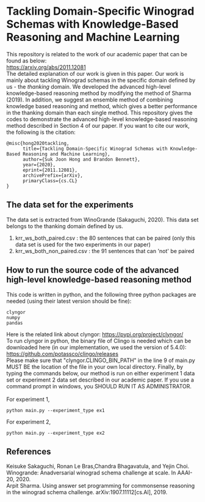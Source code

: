 # Tackling Domain-Specific Winograd Schemas with Knowledge-Based Reasoning and Machine Learning
This repository is related to the work of our academic paper that can be found as below:\
https://arxiv.org/abs/2011.12081 \
The detailed explanation of our work is given in this paper. Our work is mainly about tackling Winograd schemas in the specific domain defined by us - the *thanking* domain. We developed the advanced high-level knowledge-based reasoning method by modifying the method of Sharma (2019). In addition, we suggest an ensemble method of combining knowledge based reasoning and method, which gives a better performance in the thanking domain than each single method. This repository gives the codes to demonstrate the advanced high-level knowledge-based reasoning method described in Section 4 of our paper. If you want to cite our work, the following is the citation: 
```
@misc{hong2020tackling,
      title={Tackling Domain-Specific Winograd Schemas with Knowledge-Based Reasoning and Machine Learning}, 
      author={Suk Joon Hong and Brandon Bennett},
      year={2020},
      eprint={2011.12081},
      archivePrefix={arXiv},
      primaryClass={cs.CL}
}
```
## The data set for the experiments
The data set is extracted from WinoGrande (Sakaguchi, 2020). This data set belongs to the thanking domain defined by us.
1. krr_ws_both_paired.csv : the 80 sentences that can be paired (only this data set is used for the two experiments in our paper) 
2. krr_ws_both_non_paired.csv : the 91 sentences that can 'not' be paired

## How to run the source code of the advanced high-level knowledge-based reasoning method 
This code is written in python, and the following three python packages are needed (using their latest version should be fine):
```
clyngor
numpy
pandas
```
Here is the related link about clyngor: https://pypi.org/project/clyngor/ \
To run clyngor in python, the binary file of Clingo is needed which can be downloaded here (in our implementation, we used the version of 5.4.0):\
https://github.com/potassco/clingo/releases \
Please make sure that "clyngor.CLINGO_BIN_PATH" in the line 9 of main.py MUST BE the location of the file in your own local directory. Finally, by typing the commands below, our method is run on either experiment 1 data set or experiment 2 data set described in our academic paper. If you use a command prompt in windows, you SHOULD RUN IT AS ADMINISTRATOR.\
\
For experiment 1,
```
python main.py --experiment_type ex1
```
For experiment 2,
```
python main.py --experiment_type ex2
```
## References 
Keisuke Sakaguchi, Ronan Le Bras,Chandra Bhagavatula, and Yejin Choi. Winogrande: Anadversarial winograd schema challenge at scale. In AAAI-20, 2020. \
Arpit Sharma. Using answer set programming for commonsense reasoning in the winograd schema challenge.
arXiv:1907.11112[cs.AI], 2019.
